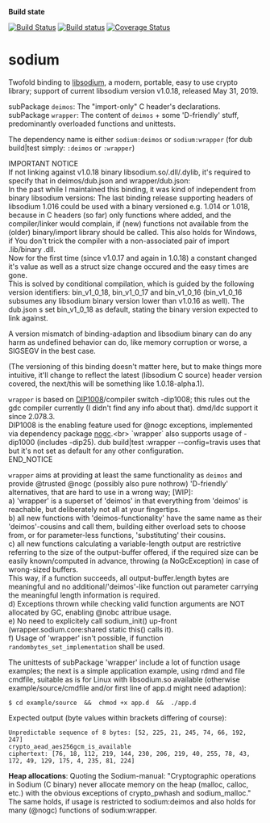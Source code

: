 **Build state**

[![Build Status](https://travis-ci.org/carblue/sodium.svg?branch=master)](https://travis-ci.org/carblue/sodium)
[![Build status](https://ci.appveyor.com/api/projects/status/2k14jpgh2grshq13/branch/master?svg=true)](https://ci.appveyor.com/project/carblue/sodium/branch/master)
[![Coverage Status](https://coveralls.io/repos/github/carblue/sodium/badge.svg?branch=master)](https://coveralls.io/github/carblue/sodium?branch=master)

# sodium

Twofold binding to [libsodium](https://libsodium.org "https://libsodium.org"), a modern, portable, easy to use crypto library; support of current libsodium version v1.0.18, released  May 31, 2019.

subPackage `deimos`:  The "import-only" C header's declarations.<br>
subPackage `wrapper`: The content of `deimos` + some 'D-friendly' stuff, predominantly overloaded functions and unittests.

The dependency name is either `sodium:deimos` or `sodium:wrapper` (for dub build|test simply: `:deimos` or `:wrapper`)

IMPORTANT NOTICE<br>
If not linking against v1.0.18 binary libsodium.so/.dll/.dylib, it's required to specify that in deimos/dub.json and wrapper/dub.json:<br>
In the past while I maintained this binding, it was kind of independent from binary libsodium versions: The last binding release supporting headers of libsodium 1.016 could be used with a binary versioned e.g. 1.014 or 1.018, because in C headers (so far) only functions where added, and the compiler/linker would complain, if (new) functions not available from the (older) binary/import library should be called. This also holds for Windows, if You don't trick the compiler with a non-associated pair of import .lib/binary .dll.<br>
Now for the first time (since v1.0.17 and again in 1.0.18) a constant changed it's value  as well as a struct size change occured and the easy times are gone.<br>
This is solved by conditional compilation, which is guided by the following version identifiers: bin_v1_0_18, bin_v1_0_17 and bin_v1_0_16 (bin_v1_0_16 subsumes any libsodium binary version lower than v1.0.16 as well). The dub.json s set bin_v1_0_18 as default, stating the binary version expected to link against.

A version mismatch of binding-adaption and libsodium binary can do any harm as undefined behavior can do, like memory corruption or worse, a SIGSEGV in the best case.

(The versioning of this binding doesn't matter here, but to make things more intuitive, it'll change to reflect the latest (libsodium C source) header version covered, the next/this will be something like 1.0.18-alpha.1).<br>


`wrapper` is based on [DIP1008](https://github.com/dlang/DIPs/blob/master/DIPs/DIP1008.md "https://github.com/dlang/DIPs/blob/master/DIPs/DIP1008.md")/compiler switch -dip1008; this rules out the gdc compiler currently (I didn't find any info about that). dmd/ldc support it since 2.078.3.<br>
DIP1008 is the enabling feature used for @nogc exceptions, implemented via dependency package [nogc](https://code.dlang.org/packages/nogc "https://code.dlang.org/packages/nogc").<br>
`wrapper` also supports usage of -dip1000 (includes -dip25). dub build|test :wrapper --config=travis uses that but it's not set as default for any other configuration.<br>
END_NOTICE

`wrapper` aims at providing at least the same functionality as `deimos` and provide @trusted @nogc (possibly also pure nothrow) 'D-friendly' alternatives, that are hard to use in a wrong way; [WIP]:<br>
a) 'wrapper' is a superset of 'deimos' in that everything from 'deimos' is reachable, but deliberately not all at your fingertips.<br>
b) all new functions with 'deimos-functionality' have the same name as their 'deimos'-cousins and call them, building either overload sets to choose from, or for parameter-less functions, 'substituting' their cousins.<br>
c) all new functions calculating a variable-length output are restrictive referring to the size of the output-buffer offered, if the required size can be easily known/computed in advance, throwing (a NoGcException) in case of wrong-sized buffers.<br>
   This way, if a function succeeds, all output-buffer.length bytes are meaningful and no additional/'deimos'-like function out parameter carrying the meaningful length information is required.<br>
d) Exceptions thrown while checking valid function arguments are NOT allocated by GC, enabling @nobc attribue usage.<br>
e) No need to explicitely call sodium_init() up-front (wrapper.sodium.core:shared static this() calls it).<br>
f) Usage of 'wrapper' isn't possible, if function `randombytes_set_implementation` shall be used.

The unittests of subPackage 'wrapper' include a lot of function usage examples; the next is a simple application example, using rdmd and file cmdfile,
suitable as is for Linux with libsodium.so available (otherwise example/source/cmdfile and/or first line of app.d might need adaption):<br>

`$ cd example/source  &&  chmod +x app.d  &&  ./app.d`

Expected output (byte values within brackets differing of course):<br>

```
Unpredictable sequence of 8 bytes: [52, 225, 21, 245, 74, 66, 192, 247]
crypto_aead_aes256gcm_is_available
ciphertext: [76, 18, 112, 219, 144, 230, 206, 219, 40, 255, 78, 43, 172, 49, 129, 175, 4, 235, 81, 224]
```


**Heap allocations**:
Quoting the Sodium-manual: "Cryptographic operations in Sodium (C binary) never allocate memory on the heap (malloc, calloc, etc.) with the obvious exceptions of crypto_pwhash and sodium_malloc."<br>
The same holds, if usage is restricted to sodium:deimos  and also holds for many (@nogc) functions of sodium:wrapper.<br>
